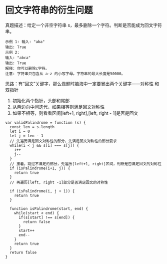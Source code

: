 # 回文字符串的衍生问题
真题描述：给定一个非空字符串 s，最多删除一个字符。判断是否能成为回文字符串。

```
示例 1: 输入: "aba"
输出: True
示例 2:
输入: "abca"
输出: True
解释: 你可以删除c字符。
注意: 字符串只包含从 a-z 的小写字母。字符串的最大长度是50000。
```

思路：有“回文”关键字，那么做题时脑海中一定要冒出两个关键字——对称性 和 双指针
1. 初始化两个指针，头部和尾部
2. 从两边向中间迭代，如果相等则满足回文对称性
3. 如果不相等，则看看区间[left+1, right],[left, right - 1]是否是回文

```
var validPalindrome = function (s) {
  const len = s.length
  let i = 0
  let j = len - 1
  // 先遍历满足回文对称性的部分，先满足回文对称性的部分要求
  while(i < j && s[i] === s[j]) {
    i++
    j--
  }
  // 接着，跳过不满足的部分，先遍历[left+1, right]区间，判断是否满足回文的对称性
  if (isPalindrome(i+1, j)) {
    return true
  }
  // 再遍历[left, right -1]部分是否满足回文的对称性

  if (isPalindrome(i, j + 1)) {
    return true
  }

  function isPalindrome(start, end) {
    while(start < end) {
      if(s[start] !== s[end]) {
        return false
      }
      start++
      end--
    }
    return true
  }
  return false
}
```